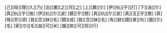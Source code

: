 [己][母][理][久][乃] [泊][瀬][之][河][之] [上][瀬][尓] [伊][杭][乎][打] [下][湍][尓] [真][杭][乎][挌] [伊][杭][尓][波] [鏡][乎][懸] [真][杭][尓][波] [真][玉][乎][懸] [真][珠][奈][須] [我][念][妹][毛] [鏡][成] [我][念][妹][毛] [有][跡][謂][者][社] [國][尓][毛] [家][尓][毛][由][可][米] [誰][故][可][将][行]
